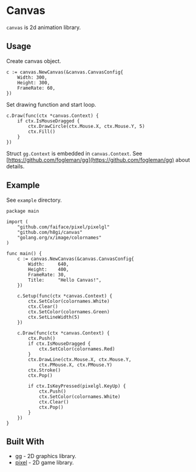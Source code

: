 # Canvas

`canvas` is 2d animation library.

## Usage

Create canvas object.
```{go}
c := canvas.NewCanvas(&canvas.CanvasConfig{
	Width: 300,
	Height: 300,
	FrameRate: 60,
})
```

Set drawing function and start loop.
```{go}
c.Draw(func(ctx *canvas.Context) {
	if ctx.IsMouseDragged {
		ctx.DrawCircle(ctx.Mouse.X, ctx.Mouse.Y, 5)
		ctx.Fill()
	}
})
```

Struct `gg.Context` is embedded in `canvas.Context`.
See [https://github.com/fogleman/gg](https://github.com/fogleman/gg) about details.

## Example

See `example` directory.

```{go}
package main

import (
	"github.com/faiface/pixel/pixelgl"
	"github.com/h8gi/canvas"
	"golang.org/x/image/colornames"
)

func main() {
	c := canvas.NewCanvas(&canvas.CanvasConfig{
		Width:     640,
		Height:    400,
		FrameRate: 30,
		Title:     "Hello Canvas!",
	})

	c.Setup(func(ctx *canvas.Context) {
		ctx.SetColor(colornames.White)
		ctx.Clear()
		ctx.SetColor(colornames.Green)
		ctx.SetLineWidth(5)
	})

	c.Draw(func(ctx *canvas.Context) {
		ctx.Push()
		if ctx.IsMouseDragged {
			ctx.SetColor(colornames.Red)
		}
		ctx.DrawLine(ctx.Mouse.X, ctx.Mouse.Y,
			ctx.PMouse.X, ctx.PMouse.Y)
		ctx.Stroke()
		ctx.Pop()

		if ctx.IsKeyPressed(pixelgl.KeyUp) {
			ctx.Push()
			ctx.SetColor(colornames.White)
			ctx.Clear()
			ctx.Pop()
		}
	})
}
``` 

## Built With

- [gg](https://github.com/fogleman/gg) - 2D graphics library.
- [pixel](https://github.com/faiface/pixel) - 2D game library.
